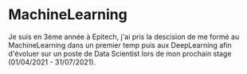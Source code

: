 # MachineLearning
Je suis en 3ème année à Epitech, j'ai pris la descision de me formé au MachineLearning dans un premier temp puis aux DeepLearning afin d'évoluer sur un poste de Data Scientist lors de mon prochain stage (01/04/2021 - 31/07/2021).
